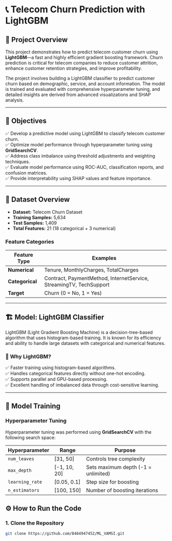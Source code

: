 
# 📞 Telecom Churn Prediction with LightGBM  

## 📌 **Project Overview**  
This project demonstrates how to predict telecom customer churn using **LightGBM**—a fast and highly efficient gradient boosting framework. Churn prediction is critical for telecom companies to reduce customer attrition, enhance customer retention strategies, and improve profitability.  

The project involves building a LightGBM classifier to predict customer churn based on demographic, service, and account information. The model is trained and evaluated with comprehensive hyperparameter tuning, and detailed insights are derived from advanced visualizations and SHAP analysis.  

---

## 🎯 **Objectives**  
✅ Develop a predictive model using LightGBM to classify telecom customer churn.  
✅ Optimize model performance through hyperparameter tuning using **GridSearchCV**.  
✅ Address class imbalance using threshold adjustments and weighting techniques.  
✅ Evaluate model performance using ROC-AUC, classification reports, and confusion matrices.  
✅ Provide interpretability using SHAP values and feature importance.  

---

## 📂 **Dataset Overview**  
- **Dataset:** Telecom Churn Dataset  
- **Training Samples:** 5,634  
- **Test Samples:** 1,409  
- **Total Features:** 21 (18 categorical + 3 numerical)  

### **Feature Categories**  
| Feature Type | Examples |
|-------------|----------|
| **Numerical** | Tenure, MonthlyCharges, TotalCharges |
| **Categorical** | Contract, PaymentMethod, InternetService, StreamingTV, TechSupport |
| **Target** | Churn (0 = No, 1 = Yes) |  

---

## 🏗️ **Model: LightGBM Classifier**  
LightGBM (Light Gradient Boosting Machine) is a decision-tree-based algorithm that uses histogram-based training. It is known for its efficiency and ability to handle large datasets with categorical and numerical features.

### 🚀 **Why LightGBM?**  
✅ Faster training using histogram-based algorithms.  
✅ Handles categorical features directly without one-hot encoding.  
✅ Supports parallel and GPU-based processing.  
✅ Excellent handling of imbalanced data through cost-sensitive learning.  

---

## 🔧 **Model Training**  
### **Hyperparameter Tuning**  
Hyperparameter tuning was performed using **GridSearchCV** with the following search space:  

| Hyperparameter | Range          | Purpose                                             |
|----------------|----------------|-----------------------------------------------------|
| `num_leaves`   | [31, 50]       | Controls tree complexity                            |
| `max_depth`    | [-1, 10, 20]   | Sets maximum depth (-1 = unlimited)                |
| `learning_rate`| [0.05, 0.1]    | Step size for boosting                             |
| `n_estimators` | [100, 150]     | Number of boosting iterations                      |

## ⚙️ **How to Run the Code**  
### 1. **Clone the Repository**  
```bash
git clone https://github.com/8464947452/ML_VAMSI.git
